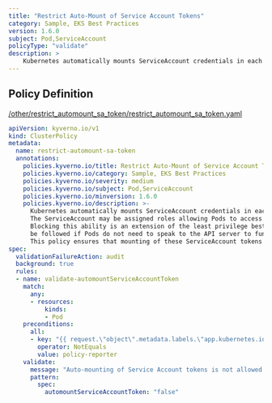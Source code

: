 ```yaml
---
title: "Restrict Auto-Mount of Service Account Tokens"
category: Sample, EKS Best Practices
version: 1.6.0
subject: Pod,ServiceAccount
policyType: "validate"
description: >
    Kubernetes automatically mounts ServiceAccount credentials in each Pod. The ServiceAccount may be assigned roles allowing Pods to access API resources. Blocking this ability is an extension of the least privilege best practice and should be followed if Pods do not need to speak to the API server to function. This policy ensures that mounting of these ServiceAccount tokens is blocked.
---
```


## Policy Definition
<a href="https://github.com/kyverno/policies/raw/main//other/restrict_automount_sa_token/restrict_automount_sa_token.yaml" target="-blank">/other/restrict_automount_sa_token/restrict_automount_sa_token.yaml</a>

```yaml
apiVersion: kyverno.io/v1
kind: ClusterPolicy
metadata:
  name: restrict-automount-sa-token
  annotations:
    policies.kyverno.io/title: Restrict Auto-Mount of Service Account Tokens
    policies.kyverno.io/category: Sample, EKS Best Practices
    policies.kyverno.io/severity: medium
    policies.kyverno.io/subject: Pod,ServiceAccount
    policies.kyverno.io/minversion: 1.6.0
    policies.kyverno.io/description: >-
      Kubernetes automatically mounts ServiceAccount credentials in each Pod.
      The ServiceAccount may be assigned roles allowing Pods to access API resources.
      Blocking this ability is an extension of the least privilege best practice and should
      be followed if Pods do not need to speak to the API server to function.
      This policy ensures that mounting of these ServiceAccount tokens is blocked.
spec:
  validationFailureAction: audit
  background: true
  rules:
  - name: validate-automountServiceAccountToken
    match:
      any:
      - resources:
          kinds:
          - Pod
    preconditions:
      all:
      - key: "{{ request.\"object\".metadata.labels.\"app.kubernetes.io/part-of\" || '' }}"
        operator: NotEquals
        value: policy-reporter
    validate:
      message: "Auto-mounting of Service Account tokens is not allowed."
      pattern:
        spec:
          automountServiceAccountToken: "false"

```
